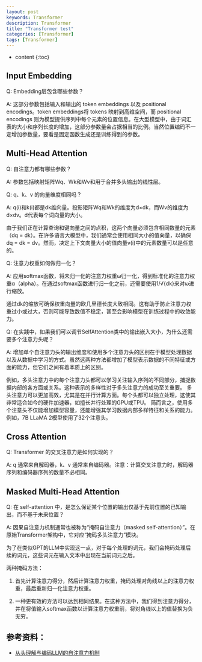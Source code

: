 ```yaml
---
layout: post
keywords: Transformer
description: Transformer
title: "Transformer test"
categories: [Transformer]
tags: [Transformer]
---
```


* content
{:toc}

## Input Embedding

Q: Embedding层包含哪些参数？

A: 这部分参数包括输入和输出的 token embeddings 以及 positional encodings。token embeddings将 tokens 映射到高维空间，而 positional encodings 则为模型提供序列中每个元素的位置信息。在大型模型中，由于词汇表的大小和序列长度的增加，这部分参数量会占据相当的比例。当然位置编码不一定增加参数量，要看是固定函数生成还是训练得到的参数。




## Multi-Head Attention

Q: 自注意力都有哪些参数？

A: 参数包括映射矩阵Wq、Wk和Wv和用于合并多头输出的线性层。


Q: q、k、v 的向量维度相同吗？

A: q(i)和k(i)都是dk维向量。投影矩阵Wq和Wk的维度为d×dk，而Wv的维度为d×dv。d代表每个词向量的大小。

由于我们正在计算查询和键向量之间的点积，这两个向量必须包含相同数量的元素（dq = dk）。在许多语言大模型中，我们通常会使用相同大小的值向量，以确保dq = dk = dv。然而，决定上下文向量大小的值向量v(i)中的元素数量可以是任意的。


Q: 注意力权重如何做归一化？

A: 应用softmax函数，将未归一化的注意力权重ω归一化，得到标准化的注意力权重α（alpha）。在通过softmax函数进行归一化之前，还需要使用1/√{dk}来对ω进行缩放。

通过dk的缩放可确保权重向量的欧几里德长度大致相同。这有助于防止注意力权重过小或过大，否则可能导致数值不稳定，甚至会影响模型在训练过程中的收敛能力。


Q: 在实践中，如果我们可以调节SelfAttention类中的输出嵌入大小，为什么还需要多个注意力头呢？

A: 增加单个自注意力头的输出维度和使用多个注意力头的区别在于模型处理数据以及从数据中学习的方式。虽然这两种方法都增加了模型表示数据的不同特征或方面的能力，但它们之间有着本质上的区别。

例如，多头注意力中的每个注意力头都可以学习关注输入序列的不同部分，捕捉数据内部的各方面或关系。这种表示的多样性对于多头注意力的成功至关重要。
多头注意力可以更加高效，尤其是在并行计算方面。每个头都可以独立处理，这使其非常适合如今的硬件加速器，如擅长并行处理的GPU或TPU。
简而言之，使用多个注意头不仅能增加模型容量，还能增强其学习数据内部多样特征和关系的能力。例如，7B LLaMA 2模型使用了32个注意头。


## Cross Attention

Q: Transformer 的交叉注意力是如何实现的？

A: q 通常来自解码器，k、v 通常来自编码器。注意：计算交叉注意力时，解码器序列和编码器序列的数量不必相同。


## Masked Multi-Head Attention

Q: 在 self-attention 中，是怎么保证某个位置的输出仅基于先前位置的已知输出，而不基于未来位置？

A: 因果自注意力机制通常也被称为“掩码自注意力（masked self-attention）”。在原始Transformer架构中，它对应“掩码多头注意力”模块。

为了在类似GPT的LLM中实现这一点，对于每个处理的词元，我们会掩码处理后续的词元，这些词元在输入文本中出现在当前词元之后。

两种掩码方法：

1. 首先计算注意力得分，然后计算注意力权重，掩码处理对角线以上的注意力权重，最后重新归一化注意力权重。

2. 一种更有效的方法可以达到相同结果。在这种方法中，我们得到注意力得分，并在将值输入softmax函数以计算注意力权重前，将对角线以上的值替换为负无穷。


## 参考资料：

- [从头理解与编码LLM的自注意力机制](https://mp.weixin.qq.com/s/KTjStVcLIburEj4vaRjIuA)
